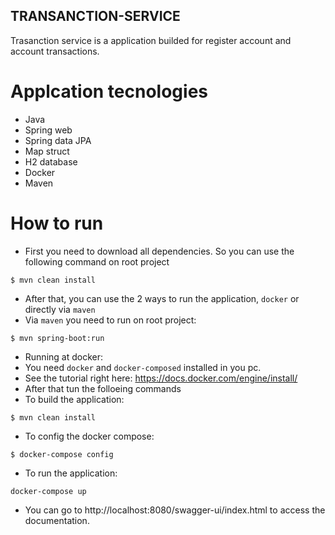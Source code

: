 ## TRANSANCTION-SERVICE
Trasanction service is a application builded for register account and account transactions.
# Applcation tecnologies
 - Java
 - Spring web
 - Spring data JPA
 - Map struct
 - H2 database
 - Docker
 - Maven
# How to run
 - First you need to download all dependencies. So you can use the following command on root project
```
$ mvn clean install
```
 - After that, you can use the 2 ways to run the application, ```docker``` or directly via ```maven```
 - Via ``maven`` you need to run on root project:
````
$ mvn spring-boot:run
````
 - Running at docker:
 - You need ``docker`` and ```docker-composed``` installed in you pc.
 - See the tutorial right here: https://docs.docker.com/engine/install/
 - After that tun the folloeing commands
 - To build the application:
````
$ mvn clean install
````
 - To config the docker compose:
````
$ docker-compose config 
````
 - To run the application:
````
docker-compose up 
````
 - You can go to http://localhost:8080/swagger-ui/index.html to access the documentation.
